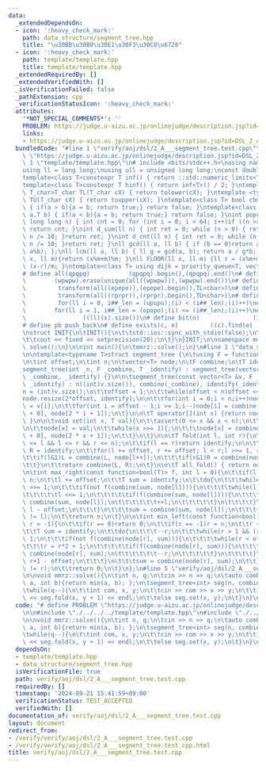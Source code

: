```yaml
---
data:
  _extendedDependsOn:
  - icon: ':heavy_check_mark:'
    path: data_structure/segment_tree.hpp
    title: "\u30BB\u30B0\u30E1\u30F3\u30C8\u6728"
  - icon: ':heavy_check_mark:'
    path: template/template.hpp
    title: template/template.hpp
  _extendedRequiredBy: []
  _extendedVerifiedWith: []
  _isVerificationFailed: false
  _pathExtension: cpp
  _verificationStatusIcon: ':heavy_check_mark:'
  attributes:
    '*NOT_SPECIAL_COMMENTS*': ''
    PROBLEM: https://judge.u-aizu.ac.jp/onlinejudge/description.jsp?id=DSL_2_A
    links:
    - https://judge.u-aizu.ac.jp/onlinejudge/description.jsp?id=DSL_2_A
  bundledCode: "#line 1 \"verify/aoj/dsl/2_A___segment_tree.test.cpp\"\n# define PROBLEM\
    \ \"https://judge.u-aizu.ac.jp/onlinejudge/description.jsp?id=DSL_2_A\"\n\n#line\
    \ 1 \"template/template.hpp\"\n# include <bits/stdc++.h>\nusing namespace std;\n\
    using ll = long long;\nusing ull = unsigned long long;\nconst double pi = acos(-1);\n\
    template<class T>constexpr T inf() { return ::std::numeric_limits<T>::max(); }\n\
    template<class T>constexpr T hinf() { return inf<T>() / 2; }\ntemplate <typename\
    \ T_char>T_char TL(T_char cX) { return tolower(cX); }\ntemplate <typename T_char>T_char\
    \ TU(T_char cX) { return toupper(cX); }\ntemplate<class T> bool chmin(T& a,T b)\
    \ { if(a > b){a = b; return true;} return false; }\ntemplate<class T> bool chmax(T&\
    \ a,T b) { if(a < b){a = b; return true;} return false; }\nint popcnt(unsigned\
    \ long long n) { int cnt = 0; for (int i = 0; i < 64; i++)if ((n >> i) & 1)cnt++;\
    \ return cnt; }\nint d_sum(ll n) { int ret = 0; while (n > 0) { ret += n % 10;\
    \ n /= 10; }return ret; }\nint d_cnt(ll n) { int ret = 0; while (n > 0) { ret++;\
    \ n /= 10; }return ret; }\nll gcd(ll a, ll b) { if (b == 0)return a; return gcd(b,\
    \ a%b); };\nll lcm(ll a, ll b) { ll g = gcd(a, b); return a / g*b; };\nll MOD(ll\
    \ x, ll m){return (x%m+m)%m; }\nll FLOOR(ll x, ll m) {ll r = (x%m+m)%m; return\
    \ (x-r)/m; }\ntemplate<class T> using dijk = priority_queue<T, vector<T>, greater<T>>;\n\
    # define all(qpqpq)           (qpqpq).begin(),(qpqpq).end()\n# define UNIQUE(wpwpw)\
    \        (wpwpw).erase(unique(all((wpwpw))),(wpwpw).end())\n# define LOWER(epepe)\
    \         transform(all((epepe)),(epepe).begin(),TL<char>)\n# define UPPER(rprpr)\
    \         transform(all((rprpr)),(rprpr).begin(),TU<char>)\n# define rep(i,upupu)\
    \         for(ll i = 0, i##_len = (upupu);(i) < (i##_len);(i)++)\n# define reps(i,opopo)\
    \        for(ll i = 1, i##_len = (opopo);(i) <= (i##_len);(i)++)\n# define len(x)\
    \                ((ll)(x).size())\n# define bit(n)               (1LL << (n))\n\
    # define pb push_back\n# define exists(c, e)         ((c).find(e) != (c).end())\n\
    \nstruct INIT{\n\tINIT(){\n\t\tstd::ios::sync_with_stdio(false);\n\t\tstd::cin.tie(0);\n\
    \t\tcout << fixed << setprecision(20);\n\t}\n}INIT;\n\nnamespace mmrz {\n\tvoid\
    \ solve();\n}\n\nint main(){\n\tmmrz::solve();\n}\n#line 1 \"data_structure/segment_tree.hpp\"\
    \n\ntemplate<typename T>struct segment_tree {\n\tusing F = function<T(T, T)>;\n\
    \n\tint offset;\n\tint n;\n\tvector<T> node;\n\tF combine;\n\tT identify;\n\n\t\
    segment_tree(int _n, F _combine, T _identify) : segment_tree(vector<T>(_n, _identify),\
    \ _combine, _identify) {}\n\n\tsegment_tree(const vector<T> &v, F _combine, T\
    \ _identify) : n((int)v.size()), combine(_combine), identify(_identify) {\n\t\t\
    n = (int)v.size();\n\t\toffset = 1;\n\t\twhile(offset < n)offset <<= 1;\n\n\t\t\
    node.resize(2*offset, identify);\n\n\t\tfor(int i = 0;i < n;i++)node[i + offset]\
    \ = v[i];\n\t\tfor(int i = offset - 1;i >= 1;i--)node[i] = combine(node[2 * i\
    \ + 0], node[2 * i + 1]);\n\t}\n\n\tT operator[](int x) {return node[x + offset];\
    \ }\n\n\tvoid set(int x, T val){\n\t\tassert(0 <= x && x < n);\n\t\tx += offset;\n\
    \n\t\tnode[x] = val;\n\t\twhile(x >>= 1){;\n\t\t\tnode[x] = combine(node[2 * x\
    \ + 0], node[2 * x + 1]);\n\t\t}\n\t}\n\n\tT fold(int l, int r){\n\t\tassert(0\
    \ <= l && l <= r && r <= n);\n\t\tif(l == r)return identify;\n\n\t\tT L = identify,\
    \ R = identify;\n\t\tfor(l += offset, r += offset; l < r;l >>= 1, r >>= 1){\n\t\
    \t\tif(l&1)L = combine(L, node[l++]);\n\t\t\tif(r&1)R = combine(node[--r], R);\n\
    \t\t}\n\t\treturn combine(L, R);\n\t}\n\n\tT all_fold() { return node[1]; };\n\
    \n\tint max_right(const function<bool(T)> f, int l = 0){\n\t\tif(l == n)return\
    \ n;\n\t\tl += offset;\n\t\tT sum = identify;\n\t\tdo{\n\t\t\twhile(l%2 == 0)l\
    \ >>= 1;\n\t\t\tif(not f(combine(sum, node[l]))){\n\t\t\t\twhile(l < offset){\n\
    \t\t\t\t\tl <<= 1;\n\t\t\t\t\tif(f(combine(sum, node[l]))){\n\t\t\t\t\t\tsum =\
    \ combine(sum, node[l]);\n\t\t\t\t\t\t++l;\n\t\t\t\t\t}\n\t\t\t\t}\n\t\t\t\treturn\
    \ l - offset;\n\t\t\t}\n\t\t\tsum = combine(sum, node[l]);\n\t\t\t++l;\n\t\t}while((l&-l)\
    \ != l);\n\t\treturn n;\n\t}\n\n\tint min_left(const function<bool(T)> f, int\
    \ r = -1){\n\t\tif(r == 0)return 0;\n\t\tif(r == -1)r = n;\n\t\tr += offset;\n\
    \t\tT sum = identify;\n\t\tdo{\n\t\t\t--r;\n\t\t\twhile(r > 1 && (r % 2))r >>=\
    \ 1;\n\t\t\tif(not f(combine(node[r], sum))){\n\t\t\t\twhile(r < offset){\n\t\t\
    \t\t\tr = r*2 + 1;\n\t\t\t\t\tif(f(combine(node[r], sum))){\n\t\t\t\t\t\tsum =\
    \ combine(node[r], sum);\n\t\t\t\t\t\t--r;\n\t\t\t\t\t}\n\t\t\t\t}\n\t\t\t\treturn\
    \ r+1 - offset;\n\t\t\t}\n\t\t\tsum = combine(node[r], sum);\n\t\t}while((r&-r)\
    \ != r);\n\t\treturn 0;\n\t}\n};\n#line 5 \"verify/aoj/dsl/2_A___segment_tree.test.cpp\"\
    \n\nvoid mmrz::solve(){\n\tint n, q;\n\tcin >> n >> q;\n\tauto combine = [](int\
    \ a, int b){return min(a, b); };\n\tsegment_tree<int> seg(n, combine, inf<int>());\n\
    \twhile(q--){\n\t\tint com, x, y;\n\t\tcin >> com >> x >> y;\n\t\tif(com)cout\
    \ << seg.fold(x, y + 1) << endl;\n\t\telse seg.set(x, y);\n\t}\n}\n"
  code: "# define PROBLEM \"https://judge.u-aizu.ac.jp/onlinejudge/description.jsp?id=DSL_2_A\"\
    \n\n#include \"./../../../template/template.hpp\"\n#include \"./../../../data_structure/segment_tree.hpp\"\
    \n\nvoid mmrz::solve(){\n\tint n, q;\n\tcin >> n >> q;\n\tauto combine = [](int\
    \ a, int b){return min(a, b); };\n\tsegment_tree<int> seg(n, combine, inf<int>());\n\
    \twhile(q--){\n\t\tint com, x, y;\n\t\tcin >> com >> x >> y;\n\t\tif(com)cout\
    \ << seg.fold(x, y + 1) << endl;\n\t\telse seg.set(x, y);\n\t}\n}\n"
  dependsOn:
  - template/template.hpp
  - data_structure/segment_tree.hpp
  isVerificationFile: true
  path: verify/aoj/dsl/2_A___segment_tree.test.cpp
  requiredBy: []
  timestamp: '2024-09-21 15:41:59+09:00'
  verificationStatus: TEST_ACCEPTED
  verifiedWith: []
documentation_of: verify/aoj/dsl/2_A___segment_tree.test.cpp
layout: document
redirect_from:
- /verify/verify/aoj/dsl/2_A___segment_tree.test.cpp
- /verify/verify/aoj/dsl/2_A___segment_tree.test.cpp.html
title: verify/aoj/dsl/2_A___segment_tree.test.cpp
---
```

